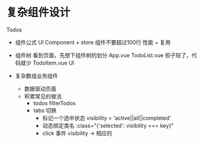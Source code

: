 # 复杂组件设计

Todos

- 组件公式
    UI Component + store
    组件不要超过100行
    性能 + 复用
- 组件树
    看到页面，先想下组件树的划分
    App.vue
    TodoList.vue 担子轻了，代码就少
    TodoItem.vue UI 

- 复杂数组业务组件
    - 数据驱动页面
    - 积累常见的做法
        - todos filterTodos
        - tabs 切换
            - 标记一个选中状态 visibility = 'active||all||completed'
            - 动态绑定类名 :class="{'selected': visibility === key}"
            - click 事件 visibility -> 相应的